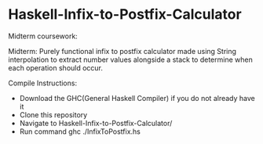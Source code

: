 # Haskell-Infix-to-Postfix-Calculator
Midterm  coursework:

Midterm: Purely functional infix to postfix calculator made using String interpolation to extract number values alongside a stack to determine when each operation should occur.

Compile Instructions: 
  - Download the GHC(General Haskell Compiler) if you do not already have it
  - Clone this repository
  - Navigate to Haskell-Infix-to-Postfix-Calculator/
  - Run command ghc ./InfixToPostfix.hs
